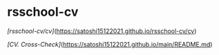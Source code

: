 # rsschool-cv
*[rsschool-cv/cv]*(https://satoshi15122021.github.io/rsschool-cv/cv)

*[CV. Cross-Check]*(https://satoshi15122021.github.io/main/README.md)
